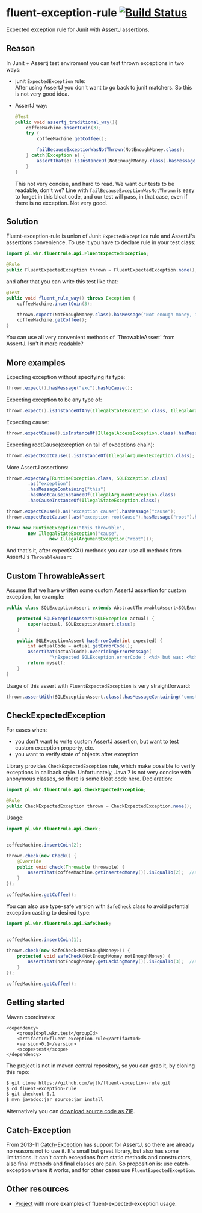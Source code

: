 fluent-exception-rule [![Build Status](https://travis-ci.org/wjtk/fluent-exception-rule.png?branch=master)](https://travis-ci.org/wjtk/fluent-exception-rule)
=====================

Expected exception rule for [Junit] with [AssertJ] assertions.

Reason
------

In Junit + Assertj test enviroment you can test thrown exceptions in two ways:

- junit `ExpectedException` rule:  
    After using AssertJ you don't want to go back to junit matchers. So this is not very good idea.

- AssertJ way:
  ```java
  @Test
  public void assertj_traditional_way(){
      coffeeMachine.insertCoin(3);
      try {
          coffeeMachine.getCoffee();
  
          failBecauseExceptionWasNotThrown(NotEnoughMoney.class);
      } catch(Exception e) {
          assertThat(e).isInstanceOf(NotEnoughMoney.class).hasMessage("Not enough money, insert 1$ more");
      }
  }
  ```
    
    This not very concise, and hard to read. We want our tests to be readable, don't we? Line with `failBecauseExceptionWasNotThrown` is easy to forget in this bloat code, and our test will pass, in that case, even if there is no exception. Not very good.
    

Solution
--------
Fluent-exception-rule is union of Junit `ExpectedException` rule and AssertJ's assertions convenience. To use it you have to declare rule in your test class:
```java
import pl.wkr.fluentrule.api.FluentExpectedException;

@Rule
public FluentExpectedException thrown = FluentExpectedException.none();
```

and after that you can write this test like that:
```java
@Test
public void fluent_rule_way() throws Exception {
    coffeeMachine.insertCoin(3);

    thrown.expect(NotEnoughMoney.class).hasMessage("Not enough money, insert 1$ more").hasNoCause();
    coffeeMachine.getCoffee();
}
```

You can use all very convenient methods of 'ThrowableAssert' from AssertJ. Isn't it more readable?

More examples
-------------

Expecting exception without specifying its type:
```java
thrown.expect().hasMessage("exc").hasNoCause();
```

Expecting exception to be any type of:
```java
thrown.expect().isInstanceOfAny(IllegalStateException.class, IllegalArgumentException.class);
```

Expecting cause:
```java
thrown.expectCause().isInstanceOf(IllegalAccessException.class).hasMessageContaining("to low");
```

Expecting rootCause(exception on tail of exceptions chain):
```java
thrown.expectRootCause().isInstanceOf(IllegalArgumentException.class);
```

More AssertJ assertions:
```java
thrown.expectAny(RuntimeException.class, SQLException.class)
        .as("exception")
        .hasMessageContaining("this")
        .hasRootCauseInstanceOf(IllegalArgumentException.class)
        .hasCauseInstanceOf(IllegalStateException.class);

thrown.expectCause().as("exception cause").hasMessage("cause");
thrown.expectRootCause().as("exception rootCause").hasMessage("root").hasNoCause();

throw new RuntimeException("this throwable",
        new IllegalStateException("cause",
                new IllegalArgumentException("root")));
```

And that's it, after expectXXX() methods you can use all methods from AssertJ's `ThrowableAssert`

Custom ThrowableAssert
------------------------
Assume that we have written some custom AssertJ assertion for custom exception, for example:

```java
public class SQLExceptionAssert extends AbstractThrowableAssert<SQLExceptionAssert, SQLException> {

    protected SQLExceptionAssert(SQLException actual) {
        super(actual, SQLExceptionAssert.class);
    }

    public SQLExceptionAssert hasErrorCode(int expected) {
        int actualCode = actual.getErrorCode();
        assertThat(actualCode).overridingErrorMessage(
                "\nExpected SQLException.errorCode : <%d> but was: <%d>", expected, actualCode).isEqualTo(expected);
        return myself;
    }
}
```
Usage of this assert with `FluentExpectedException` is very straightforward:

```java
thrown.assertWith(SQLExceptionAssert.class).hasMessageContaining("constraint").hasErrorCode(10).hasNoCause();
```

CheckExpectedException
----------------------
For cases when: 
- you don't want to write custom AssertJ assertion, but want to test custom exception property, etc.
- you want to verify state of objects after exception

Library provides `CheckExpectedException` rule, which make possible to verify exceptions in callback style. Unfortunately, Java 7 is not very concise with anonymous classes, so there is some bloat code here.
Declaration:

```java
import pl.wkr.fluentrule.api.CheckExpectedException;

@Rule
public CheckExpectedException thrown = CheckExpectedException.none();
```
Usage:

```java
import pl.wkr.fluentrule.api.Check;


coffeeMachine.insertCoin(2);

thrown.check(new Check() {
    @Override
    public void check(Throwable throwable) {
        assertThat(coffeeMachine.getInsertedMoney()).isEqualTo(2);  //assert state
    }
});

coffeeMachine.getCoffee();
```

You can also use type-safe version with `SafeCheck` class to avoid potential exception casting to desired type:

```java
import pl.wkr.fluentrule.api.SafeCheck;


coffeeMachine.insertCoin(1);

thrown.check(new SafeCheck<NotEnoughMoney>() {
    protected void safeCheck(NotEnoughMoney notEnoughMoney) {
        assertThat(notEnoughMoney.getLackingMoney()).isEqualTo(3);  //assert custom exception
    }
});

coffeeMachine.getCoffee();
```

Getting started
---------------

Maven coordinates:
```
<dependency>
    <groupId>pl.wkr.test</groupId>
    <artifactId>fluent-exception-rule</artifactId>
    <version>0.1</version>
    <scope>test</scope>
</dependency>
```        

The project is not in maven central repository, so you can grab it, by cloning this repo:

```bash
$ git clone https://github.com/wjtk/fluent-exception-rule.git
$ cd fluent-exception-rule
$ git checkout 0.1
$ mvn javadoc:jar source:jar install
```

Alternatively you can [download source code as ZIP](https://github.com/wjtk/fluent-exception-rule/releases).


Catch-Exception
---------------
From 2013-11 [Catch-Exception] has support for AssertJ, so there are already no reasons not to use it. It's small but great library, but also has some limitations. It can't catch exceptions from static methods and constructors, also final methods and final classes are pain. So proposition is: use catch-exception where it works, and for other cases use `FluentExpectedException`.


Other resources
---------------
- [Project](https://github.com/wjtk/fluent-exception-rule-examples) with more examples of fluent-expected-exception usage.


[Junit]: https://github.com/junit-team/junit "Junit"
[AssertJ]: https://github.com/joel-costigliola/assertj-core "AssertJ"
[Catch-Exception]: https://github.com/rwoo/catch-exception "Catch-Exception"